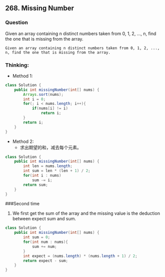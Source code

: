 ## 268. Missing Number

### Question
Given an array containing n distinct numbers taken from 0, 1, 2, ..., n, find the one that is missing from the array.

```
Given an array containing n distinct numbers taken from 0, 1, 2, ..., n, find the one that is missing from the array.
```

### Thinking:
* Method 1:

```Java
class Solution {
    public int missingNumber(int[] nums) {
        Arrays.sort(nums);
        int i = 0;
        for(; i < nums.length; i++){
            if(nums[i] != i)
                return i;
        }
        return i;
    }
}
```

* Method 2:
	* 求出期望的和，减去每个元素。

```Java
class Solution {
    public int missingNumber(int[] nums) {
        int len = nums.length;
        int sum = len * (len + 1) / 2;
        for(int i : nums)
            sum -= i;
        return sum;
    }
}
```

###Second time
1. We first get the sum of the array and the missing value is the deduction between expect sum and sum.
```Java
class Solution {
    public int missingNumber(int[] nums) {
        int sum = 0;
        for(int num : nums){
            sum += num;
        }
        int expect = (nums.length) * (nums.length + 1) / 2;
        return expect - sum;
    }
}
```